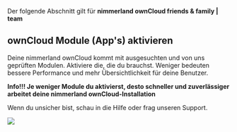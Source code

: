 <div class="alert alert-info">
Der folgende Abschnitt gilt für <strong>nimmerland ownCloud friends & family | team</strong>
</div>

## ownCloud Module (App's) aktivieren

Deine nimmerland ownCloud kommt mit ausgesuchten und von uns geprüften Modulen. Aktiviere die, die du brauchst. Weniger bedeuten bessere Performance und mehr Übersichtlichkeit für deine Benutzer.

**Info!!! Je weniger Module du aktivierst, desto schneller und zuverlässiger arbeitet deine nimmerland ownCloud-Installation**

Wenn du unsicher bist, schau in die Hilfe oder frag unseren Support.

![](https://lehre.nimmerland.de/s/3isGPieWIG3z5YG/download)